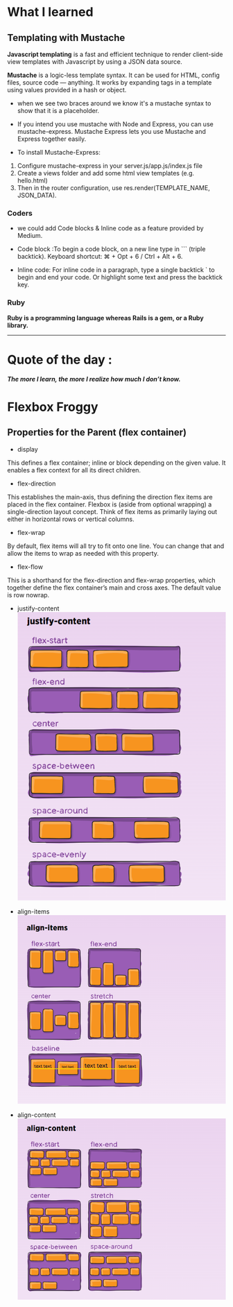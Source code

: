 # What I learned 

## Templating with Mustache 

**Javascript templating** is a fast and efficient technique to render client-side view templates with Javascript by using a JSON data source.

**Mustache** is a logic-less template syntax. It can be used for HTML, config files, source code — anything. It works by expanding tags in a template using values provided in a hash or object.

* when we see two braces around we know it's a mustache syntax to show that it is a placeholder.

* If you intend you use mustache with Node and Express, you can use mustache-express. Mustache Express lets you use Mustache and Express together easily.


* To install Mustache-Express:
1. Configure mustache-express in your server.js/app.js/index.js file
2. Create a views folder and add some html view templates (e.g. hello.html)
3. Then in the router configuration, use res.render(TEMPLATE_NAME, JSON_DATA).


### Coders 
- we could add Code blocks & Inline code as a feature provided by Medium.

* Code block :To begin a code block, on a new line type in ``` (triple backtick).
Keyboard shortcut: ⌘ + Opt + 6 / Ctrl + Alt + 6.

* Inline code: For inline code in a paragraph, type a single backtick ` to begin and end your code. Or highlight some text and press the backtick key.

### Ruby 
**Ruby is a programming language whereas Rails is a gem, or a Ruby library.**


______________________________

# Quote of the day :
***The more I learn, the more I realize how much I don’t know.***



# Flexbox Froggy 

## Properties for the Parent (flex container)
* display

This defines a flex container; inline or block depending on the given value. It enables a flex context for all its direct children.

* flex-direction 

This establishes the main-axis, thus defining the direction flex items are placed in the flex container. Flexbox is (aside from optional wrapping) a single-direction layout concept. Think of flex items as primarily laying out either in horizontal rows or vertical columns.

* flex-wrap

By default, flex items will all try to fit onto one line. You can change that and allow the items to wrap as needed with this property.

* flex-flow 

This is a shorthand for the flex-direction and flex-wrap properties, which together define the flex container’s main and cross axes. The default value is row nowrap.

* justify-content
![48](https://github.com/BayanAbualhaj/reading-notes301/blob/master/img/Screenshot%20(48).png?raw=true)


* align-items
![49](https://github.com/BayanAbualhaj/reading-notes301/blob/master/img/Screenshot%20(49).png?raw=true)


* align-content
![50](https://github.com/BayanAbualhaj/reading-notes301/blob/master/img/Screenshot%20(50).png?raw=true)
